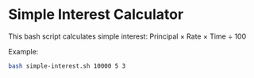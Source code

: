 # Simple Interest Calculator

This bash script calculates simple interest: Principal × Rate × Time ÷ 100

Example:
```bash
bash simple-interest.sh 10000 5 3
